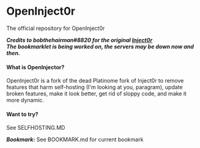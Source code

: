 # OpenInject0r
The official repository for OpenInject0r

***Credits to bobthehairman#8820 for the original [Inject0r](https://discord.gg/3cvGpJ96MR)***<br />
***The bookmarklet is being worked on, the servers may be down now and then.***



#### What is OpenInjector? 

OpenInject0r is a fork of the dead Platinome fork of Inject0r to remove features that harm self-hosting (I'm looking at you, paragram), update broken features, make it look better, get rid of sloppy code, and make it more dynamic.

#### Want to try?

See SELFHOSTING.MD

***Bookmark:*** See BOOKMARK.md for current bookmark
			

